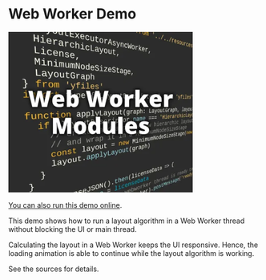 <!--
 //////////////////////////////////////////////////////////////////////////////
 // @license
 // This file is part of yFiles for HTML.
 // Use is subject to license terms.
 //
 // Copyright (c) by yWorks GmbH, Vor dem Kreuzberg 28,
 // 72070 Tuebingen, Germany. All rights reserved.
 //
 //////////////////////////////////////////////////////////////////////////////
-->
# Web Worker Demo

<img src="../../../doc/demo-thumbnails/web-worker.webp" alt="demo-thumbnail" height="320"/>

[You can also run this demo online](https://www.yfiles.com/demos/loading/webworker/).

This demo shows how to run a layout algorithm in a Web Worker thread without blocking the UI or main thread.

Calculating the layout in a Web Worker keeps the UI responsive. Hence, the loading animation is able to continue while the layout algorithm is working.

See the sources for details.
